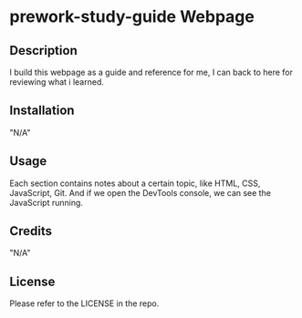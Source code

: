 # prework-study-guide Webpage

## Description

I build this webpage as a guide and reference for me, I can back to here for reviewing what i learned.



## Installation

"N/A"

## Usage

Each section contains notes about a certain topic, like HTML, CSS, JavaScript, Git. And if we open the DevTools console, we can see the JavaScript running.

## Credits

"N/A"

## License

Please refer to the LICENSE in the repo.

